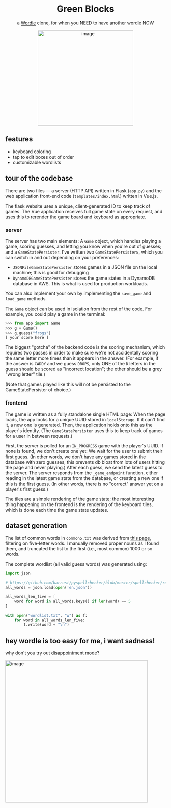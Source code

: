 <h1 align=center>Green Blocks</h1>

<p align=center>a <a href="https://www.powerlanguage.co.uk/wordle/">Wordle</a> clone, for when you NEED to have another wordle NOW</p>

<p align=center><img width="300" alt="image" src="https://user-images.githubusercontent.com/693511/148559904-9717e2b1-c4ce-4db5-afbd-f177ac6967c3.png"></p>

## features

-   keyboard coloring
-   tap to edit boxes out of order
-   customizable wordlists

## tour of the codebase

There are two files — a server (HTTP API) written in Flask (`app.py`) and the web application front-end code (`templates/index.html`) written in Vue.js.

The flask website uses a unique, client-generated ID to keep track of games. The Vue application receives full game state on every request, and uses this to rerender the game board and keyboard as appropriate.

### server

The server has two main elements: A `Game` object, which handles playing a game, scoring guesses, and letting you know when you're out of guesses; and a `GameStatePersister`. I've written two `GameStatePersister`s, which you can switch in and out depending on your preferences:

-   `JSONFileGameStatePersister` stores games in a JSON file on the local machine; this is good for debugging
-   `DynamoDBGameStatePersister` stores the game states in a DynamoDB database in AWS. This is what is used for production workloads.

You can also implement your own by implementing the `save_game` and `load_game` methods.

The `Game` object can be used in isolation from the rest of the code. For example, you could play a game in the terminal:

```python
>>> from app import Game
>>> g = Game()
>>> g.guess("frogs")
[ your score here ]
```

The biggest "gotcha" of the backend code is the scoring mechanism, which requires two passes in order to make sure we're not accidentally scoring the same letter more times than it appears in the answer. (For example, if the answer is `CADDY` and we guess `DROPS`, only ONE of the `D` letters in the guess should be scored as "incorrect location"; the other should be a grey "wrong letter" tile.)

(Note that games played like this will not be persisted to the GameStatePersister of choice.)

### frontend

The game is written as a fully standalone single HTML page: When the page loads, the app looks for a unique UUID stored in `localStorage`. If it can't find it, a new one is generated. Then, the application holds onto this as the player's identity. (The `GameStatePersister` uses this to keep track of games for a user in between requests.)

First, the server is polled for an `IN_PROGRESS` game with the player's UUID. If none is found, we don't create one yet: We wait for the user to submit their first guess. (In other words, we don't have any games stored in the database with zero guesses; this prevents db bloat from lots of users hitting the page and never playing.) After each guess, we send the latest guess to the server. The server responds from the `_game_endpoint` function, either reading in the latest game state from the database, or creating a new one if this is the first guess. (In other words, there is no "correct" answer yet on a player's first guess.)

The tiles are a simple rendering of the game state; the most interesting thing happening on the frontend is the rendering of the keyboard tiles, which is done each time the game state updates.

## dataset generation

The list of common words in `common5.txt` was derived from [this page](https://raw.githubusercontent.com/first20hours/google-10000-english/master/google-10000-english-usa-no-swears-short.txt), filtering on five-letter words. I manually removed proper nouns as I found them, and truncated the list to the first (i.e., most common) 1000 or so words.

The complete wordlist (all valid guess words) was generated using:

```python
import json

# https://github.com/barrust/pyspellchecker/blob/master/spellchecker/resources/en.json.gz
all_words = json.load(open('en.json'))

all_words_len_five = [
    word for word in all_words.keys() if len(word) == 5
]

with open("wordlist.txt", "w") as f:
    for word in all_words_len_five:
        f.write(word + "\n")
```

## hey wordle is too easy for me, i want sadness!

why don't you try out [disappointment mode](https://greenblocks.jordan.matelsky.com/disappointment)?

<img width="447" alt="image" src="https://user-images.githubusercontent.com/693511/150867604-53dee340-bacd-4efb-80e9-df33f2cfac96.png">
